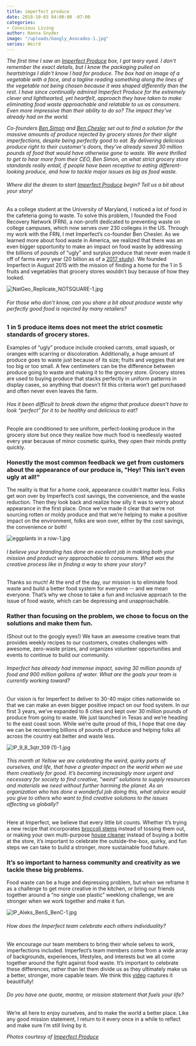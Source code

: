 ```yaml
---
title: imperfect produce
date: 2018-10-03 04:00:00 -07:00
categories:
- Conscious Living
author: Hanna Snyder
image: "/uploads/Googly_Avocados-1.jpg"
series: Weird
---
```


_The first time I saw an [Imperfect Produce](https://www.imperfectproduce.com/home.php) box, I got teary eyed. I don't remember the exact details, but I know the packaging pulled on heartstrings I didn't know I had for produce. The box had an image of a vegetable with a face, and a tagline reading something along the lines of the vegetable not being chosen because it was shaped differently than the rest. I have since continually admired Imperfect Produce for the extremely clever and lighthearted, yet heartfelt, approach they have taken to make eliminating food waste approachable and relatable to us as consumers. Even more impressive than their ability to do so? The impact they've already had on the world._ 

_Co-founders [Ben Simon](https://www.imperfectproduce.com/p-3-about-us.html) and [Ben Chesler](https://www.imperfectproduce.com/p-3-about-us.html) set out to find a solution for the massive amounts of produce rejected by grocery stores for their slight imperfections, despite being perfectly good to eat. By delivering delicious produce right to their customer's doors, they've already saved 30 million pounds of food that would have otherwise gone to waste. We were thrilled to get to hear more from their CEO, Ben Simon, on what strict grocery store standards really entail, if people have been receptive to eating different-looking produce, and how to tackle major issues as big as food waste._

###### Where did the dream to start [Imperfect Produce](https://www.imperfectproduce.com/) begin? Tell us a bit about your story!

As a college student at the University of Maryland, I noticed a lot of food in the cafeteria going to waste. To solve this problem, I founded the Food Recovery Network (FRN), a non-profit dedicated to preventing waste on college campuses, which now serves over 230 colleges in the US. Through my work with the FRN, I met Imperfect’s co-founder Ben Chesler. As we learned more about food waste in America, we realized that there was an even bigger opportunity to make an impact on food waste by addressing the billions of pounds of “ugly” and surplus produce that never even made it off of farms every year (20 billion as of a [2017 study](https://www.nrdc.org/sites/default/files/wasted-2017-report.pdf)). We founded Imperfect in August 2015 with the mission of finding a home for the 1 in 5 fruits and vegetables that grocery stores wouldn’t buy because of how they looked.

![NatGeo_Replicate_NOTSQUARE-1.jpg](/uploads/NatGeo_Replicate_NOTSQUARE-1.jpg)

###### For those who don’t know, can you share a bit about produce waste why perfectly good food is rejected by many retailers?

### 1 in 5 produce items does not meet the strict cosmetic standards of grocery stores. 

Examples of “ugly” produce include crooked carrots, small squash, or oranges with scarring or discoloration. Additionally, a huge amount of produce goes to waste just because of its size; fruits and veggies that are too big or too small. A few centimeters can be the difference between produce going to waste and making it to the grocery store. Grocery stores are used to buying produce that stacks perfectly in uniform patterns in display cases, so anything that doesn’t fit this criteria won’t get purchased and often never even leaves the farm. 

###### Has it been difficult to break down the stigma that produce doesn’t have to look “perfect” for it to be healthy and delicious to eat?

People are conditioned to see uniform, perfect-looking produce in the grocery store but once they realize how much food is needlessly wasted every year because of minor cosmetic quirks, they open their minds pretty quickly. 

### Honestly the most common feedback we get from customers about the appearance of our produce is, "Hey! This isn't even ugly at all!" 

The reality is that for a home cook, appearance couldn't matter less. Folks get won over by Imperfect’s cost savings, the convenience, and the waste reduction. Then they look back and realize how silly it was to worry about appearance in the first place. Once we've made it clear that we're not sourcing rotten or moldy produce and that we’re helping to make a positive impact on the environment, folks are won over, either by the cost savings, the convenience or both! 

![eggplants in a row-1.jpg](/uploads/eggplants%20in%20a%20row-1.jpg)

###### I believe your branding has done an excellent job in making both your mission and product very approachable to consumers. What was the creative process like in finding a way to share your story?

Thanks so much! At the end of the day, our mission is to eliminate food waste and build a better food system for everyone -- and we mean everyone. That’s why we chose to take a fun and inclusive approach to the issue of food waste, which can be depressing and unapproachable. 

### Rather than focusing on the problem, we chose to focus on the solutions and make them fun.

(Shout out to the googly eyes!) We have an awesome creative team that provides weekly recipes to our customers, creates challenges with awesome, zero-waste prizes, and organizes volunteer opportunities and events to continue to build our community.

###### Imperfect has already had immense impact, saving 30 million pounds of food and 900 million gallons of water. What are the goals your team is currently working toward?

Our vision is for Imperfect to deliver to 30-40 major cities nationwide so that we can make an even bigger positive impact on our food system. In our first 3 years, we’ve expanded to 8 cities and kept over 30 million pounds of produce from going to waste. We just launched in Texas and we’re heading to the east coast soon. While we’re quite proud of this, I hope that one day we can be recovering billions of pounds of produce and helping folks all across the country eat better and waste less.

![IP_9_8_3qtr_109 (1)-1.jpg](/uploads/IP_9_8_3qtr_109%20(1)-1.jpg) 

###### This month at Yellow we are celebrating the weird, quirky parts of ourselves, and life, that have a greater impact on the world when we use them creatively for good. It’s becoming increasingly more urgent and necessary for society to find creative, “weird” solutions to supply resources and materials we need without further harming the planet. As an organization who has done a wonderful job doing this, what advice would you give to others who want to find creative solutions to the issues affecting us globally?

Here at Imperfect, we believe that every little bit counts. Whether it’s trying a new recipe that incorporates [broccoli stems](https://www.imperfectrecipes.com/broccoli-stem-hummus/) instead of tossing them out, or making your own multi-purpose [house cleaner](https://www.imperfectrecipes.com/grapefruit-rosemary-house-cleaner/) instead of buying a bottle at the store, it’s important to celebrate the outside-the-box, quirky, and fun steps we can take to build a stronger, more sustainable food future. 

### It’s so important to harness community and creativity as we tackle these big problems. 

Food waste can be a huge and depressing problem, but when we reframe it as a challenge to get more creative in the kitchen, or bring our friends together around a “no single use plastic” weeklong challenge, we are stronger when we work together and make it fun. 

![IP_Aleks_BenS_BenC-1.jpg](/uploads/IP_Aleks_BenS_BenC-1.jpg)

###### How does the Imperfect team celebrate each others individuality?

We encourage our team members to bring their whole selves to work, imperfections included. Imperfect’s team members come from a wide array of backgrounds, experiences, lifestyles, and interests but we all come together around the fight against food waste. It’s important to celebrate these differences, rather than let them divide us as they ultimately make us a better, stronger, more capable team. We think this [video](https://www.facebook.com/imperfectproduce/videos/meet-the-imperfect-team/654453654932483/) captures it beautifully!

###### Do you have one quote, mantra, or mission statement that fuels your life?

We’re all here to enjoy ourselves, and to make the world a better place. Like any good mission statement, I return to it every once in a while to reflect and make sure I’m still living by it.

_Photos courtesy of [Imperfect Produce](https://www.imperfectproduce.com/)_